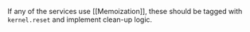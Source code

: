 If any of the services use [[Memoization]], these should be tagged with `kernel.reset` and implement clean-up logic.


